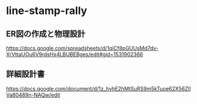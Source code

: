 # line-stamp-rally

## ER図の作成と物理設計
https://docs.google.com/spreadsheets/d/1qiCf8pGUUsMd7dv-XrVttaUOu6V9rdsHx4LBUBEBges/edit#gid=1531902366

## 詳細設計書
https://docs.google.com/document/d/1z_hyhE2hMtSuRS9m5kTuoe62X56ZIlVa80489n-NAQw/edit